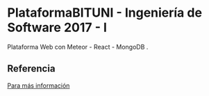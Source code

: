 
# PlataformaBITUNI - Ingeniería de Software 2017 - I


Plataforma Web con Meteor - React - MongoDB .

## Referencia

[Para más información](http://themeteorchef.com/base)
